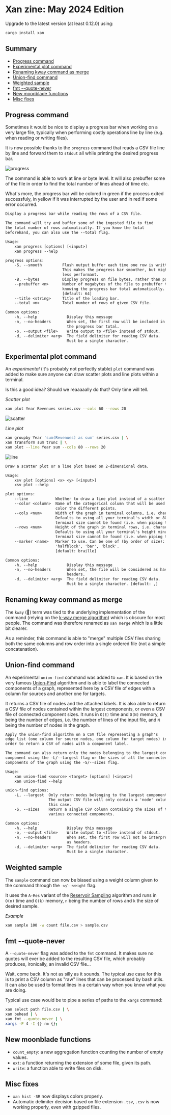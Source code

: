 # Xan zine: May 2024 Edition

Upgrade to the latest version (at least 0.12.0) using:

```bash
cargo install xan
```

## Summary

* [Progress command](#progress-command)
* [Experimental plot command](#experimental-plot-command)
* [Renaming kway command as merge](#renaming-kway-command-as-merge)
* [Union-find command](#union-find-command)
* [Weighted sample](#weighted-sample)
* [fmt --quote-never](#fmt---quote-never)
* [New moonblade functions](#new-moonblade-functions)
* [Misc fixes](#misc-fixes)

## Progress command

Sometimes it would be nice to display a progress bar when working on a very large file, typically when performing costly operations line by line (e.g. when reading or writing files).

It is now possible thanks to the `progress` command that reads a CSV file line by line and forward them to `stdout` all while printing the desired progress bar.

![progress](./img/progress.gif)

The command is able to work at line or byte level. It will also prebuffer some of the file in order to find the total number of lines ahead of time etc.

What's more, the progress bar will be colored in green if the process exited successfuly, in yellow if it was interrupted by the user and in red if some error occurred.

```txt
Display a progress bar while reading the rows of a CSV file.

The command will try and buffer some of the ingested file to find
the total number of rows automatically. If you know the total
beforehand, you can also use the --total flag.

Usage:
    xan progress [options] [<input>]
    xan progress --help

progress options:
    -S, --smooth         Flush output buffer each time one row is written.
                         This makes the progress bar smoother, but might be
                         less performant.
    -B, --bytes          Display progress on file bytes, rather than parsing CSV lines.
    --prebuffer <n>      Number of megabytes of the file to prebuffer to attempt
                         knowing the progress bar total automatically.
                         [default: 64]
    --title <string>     Title of the loading bar.
    --total <n>          Total number of rows of given CSV file.

Common options:
    -h, --help             Display this message
    -n, --no-headers       When set, the first row will be included in
                           the progress bar total.
    -o, --output <file>    Write output to <file> instead of stdout.
    -d, --delimiter <arg>  The field delimiter for reading CSV data.
                           Must be a single character.
```

## Experimental plot command

An *experimental* (it's probably not perfectly stable) `plot` command was added to make sure anyone can draw scatter plots and line plots within a terminal.

Is this a good idea? Should we reaaaaally do that? Only time will tell.

*Scatter plot*

```bash
xan plot Year Revenues series.csv --cols 60 --rows 20
```

![scatter](./img/scatter.png)

*Line plot*

```bash
xan groupby Year 'sum(Revenues) as sum' series.csv | \
xan transform sum trunc | \
xan plot --line Year sum --cols 80 --rows 20
```

![line](./img/line.png)

```txt
Draw a scatter plot or a line plot based on 2-dimensional data.

Usage:
    xsv plot [options] <x> <y> [<input>]
    xsv plot --help

plot options:
    --line            Whether to draw a line plot instead of a scatter plot.
    --color <column>  Name of the categorical column that will be used to
                      color the different points.
    --cols <num>      Width of the graph in terminal columns, i.e. characters.
                      Defaults to using all your terminal's width or 80 if
                      terminal size cannot be found (i.e. when piping to file).
    --rows <num>      Height of the graph in terminal rows, i.e. characters.
                      Defaults to using all your terminal's height minus 2 or 30 if
                      terminal size cannot be found (i.e. when piping to file).
    --marker <name>   Marker to use. Can be one of (by order of size): 'braille', 'dot',
                      'halfblock', 'bar', 'block'.
                      [default: braille]

Common options:
    -h, --help             Display this message
    -n, --no-headers       When set, the file will be considered as having no
                           headers.
    -d, --delimiter <arg>  The field delimiter for reading CSV data.
                           Must be a single character. [default: ,]
```

## Renaming kway command as merge

The `kway` (🧥) term was tied to the underlying implementation of the command (relying on the [k-way merge algorithm](https://en.wikipedia.org/wiki/K-way_merge_algorithm)) which is obscure for most people. The command was therefore renamed as `xan merge` which is a little bit clearer.

As a reminder, this command is able to "merge" multiple CSV files sharing both the same columns and row order into a single ordered file (not a simple concatenation).

## Union-find command

An experimental `union-find` command was added to `xan`. It is based on the very famous [Union-Find](https://en.wikipedia.org/wiki/Disjoint-set_data_structure) algorithm and is able to label the connected components of a graph, represented here by a CSV file of edges with a column for sources and another one for targets.

It returns a CSV file of nodes and the attached labels. It is also able to return a CSV file of nodes contained within the largest components, or even a CSV file of connected component sizes. It runs in `O(E)` time and `O(N)` memory, `E` being the number of edges, i.e. the number of lines of the input file, and `N` being the number of nodes in the graph.

```txt
Apply the union-find algorithm on a CSV file representing a graph's
edge list (one column for source nodes, one column for target nodes) in
order to return a CSV of nodes with a component label.

The command can also return only the nodes belonging to the largest connected
component using the -L/--largest flag or the sizes of all the connected
components of the graph using the -S/--sizes flag.

Usage:
    xan union-find <source> <target> [options] [<input>]
    xan union-find --help

union-find options:
    -L, --largest  Only return nodes belonging to the largest component.
                   The output CSV file will only contain a 'node' column in
                   this case.
    -S, --sizes    Return a single CSV column containing the sizes of the graph's
                   various connected components.

Common options:
    -h, --help             Display this message
    -o, --output <file>    Write output to <file> instead of stdout.
    -n, --no-headers       When set, the first row will not be interpreted
                           as headers.
    -d, --delimiter <arg>  The field delimiter for reading CSV data.
                           Must be a single character.
```

## Weighted sample

The `sample` command can now be biased using a weight column given to the command through the `-w/--weight` flag.

It uses the `A-Res` variant of the [Reservoir Sampling](https://en.wikipedia.org/wiki/Reservoir_sampling) algorithm and runs in `O(n)` time and `O(k)` memory, `n` being the number of rows and `k` the size of desired sample.

*Example*

```bash
xan sample 100 -w count file.csv > sample.csv
```

## fmt --quote-never

A `--quote-never` flag was added to the `fmt` command. It makes sure no quotes will ever be added to the resulting CSV file, which probably produces, ironically, an invalid CSV file...

Wait, come back. It's not as silly as it sounds. The typical use case for this is to print a CSV column as "raw" lines that can be processed by bash utils. It can also be used to format lines in a certain way when you know what you are doing.

Typical use case would be to pipe a series of paths to the `xargs` command:

```bash
xan select path file.csv | \
xan behead | \
xan fmt --quote-never | \
xargs -P 4 -I {} rm {};
```

## New moonblade functions

* `count_empty`: a new aggregation function counting the number of empty values.
* `ext`: a function returning the extension of some file, given its path.
* `write`: a function able to write files on disk.

## Misc fixes

* `xan hist -SR` now displays colors properly.
* Automatic delimiter decision based on file extension `.tsv`, `.csv` is now working properly, even with gzipped files.
